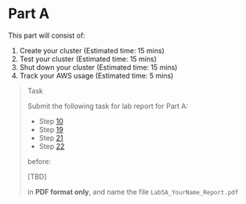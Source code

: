 # Part A

This part will consist of:

<ol>
  <li> Create your cluster (Estimated time: 15 mins)
  <li> Test your cluster (Estimated time: 15 mins)
  <li> Shut down your cluster (Estimated time: 15 mins)
  <li> Track your AWS usage (Estimated time: 5 mins)
</ol>

> <p class="task"> Task
>
> Submit the following task for lab report for Part A: 
> - Step [10](2.md#10)
> - Step [19](4.md#19)
> - Step [21](4.md#21)
> - Step [22](4.md#22)
> 
> before:
>
> <p class="warn"> [TBD]
>
> in **PDF format only**, and name the file `Lab5A_YourName_Report.pdf`